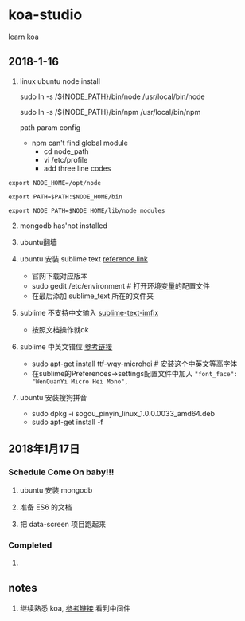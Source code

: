 
# koa-studio
learn koa

## 2018-1-16

1. linux ubuntu node install

	sudo ln -s /${NODE_PATH}/bin/node /usr/local/bin/node 

	sudo ln -s /${NODE_PATH}/bin/npm /usr/local/bin/npm

	path param config

	- npm can't find global module
		- cd node_path
		- vi /etc/profile
		- add three line codes
```
export NODE_HOME=/opt/node

export PATH=$PATH:$NODE_HOME/bin 

export NODE_PATH=$NODE_HOME/lib/node_modules
```

2. mongodb has'not installed

3. ubuntu翻墙

4. ubuntu 安装 sublime text  [reference link](http://www.linuxidc.com/Linux/2013-04/83127.htm)
	- 官网下载对应版本
	- sudo gedit /etc/environment # 打开环境变量的配置文件
	- 在最后添加 sublime_text 所在的文件夹

5. sublime 不支持中文输入 [sublime-text-imfix](https://github.com/lyfeyaj/sublime-text-imfix)
	- 按照文档操作就ok 

6. sublime 中英文错位 [参考链接](https://segmentfault.com/q/1010000005160272)
	- sudo apt-get install ttf-wqy-microhei  # 安装这个中英文等高字体
	- 在sublime的Preferences->settings配置文件中加入 `"font_face": "WenQuanYi Micro Hei Mono",`

7. ubuntu 安装搜狗拼音
	- sudo dpkg -i sogou_pinyin_linux_1.0.0.0033_amd64.deb
	- sudo apt-get install -f 


## 2018年1月17日

### Schedule Come On baby!!!

1. ubuntu 安装 mongodb 

2. 准备 ES6 的文档

3. 把 data-screen 项目跑起来

### Completed

1. 


## notes

1. 继续熟悉 koa, [参考链接](http://www.ruanyifeng.com/blog/2017/08/koa.html) 看到中间件



